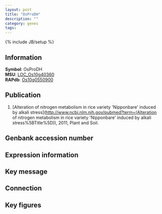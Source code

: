 ```yaml
---
layout: post
title: "OsProDH"
description: ""
category: genes
tags: 
---
```

{% include JB/setup %}

## Information
__Symbol__: OsProDH  
__MSU__: [LOC_Os10g40360](http://rice.plantbiology.msu.edu/cgi-bin/ORF_infopage.cgi?orf=LOC_Os10g40360)  
__RAPdb__: [Os10g0550900](http://rapdb.dna.affrc.go.jp/viewer/gbrowse_details/irgsp1?name=Os10g0550900)  

## Publication
1. [Alteration of nitrogen metabolism in rice variety 'Nipponbare' induced by alkali stress](http://www.ncbi.nlm.nih.gov/pubmed?term=(Alteration of nitrogen metabolism in rice variety 'Nipponbare' induced by alkali stress%5BTitle%5D)), 2011, Plant and Soil.

## Genbank accession number

## Expression information

## Key message

## Connection

## Key figures


